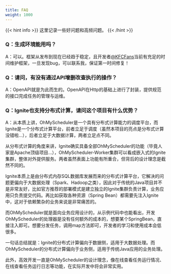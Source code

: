 ```yaml
---
title: FAQ
weight: 1000
---
```


{{< hint info >}}
这里记录一些好问题和高频问题。
{{< /hint >}}

### Q：生成环境能用吗？

A：可以。框架从发布到现在已经趋于稳定，且开发者[@KFCFans](https://github.com/KFCFans)当前有充足的时间维护框架，一旦发现bug，可以联系我，保证第一时间修复！

### Q：请问，有没有通过API增删改查执行的操作？

A：OpenAPI就是为此而生的。OpenAPI在Http的基础上进行了封装，提供规范的接口完成任务的管理与运维。

### Q：Ignite也支持分布式计算，请问这个项目有什么优势？

A：从本质上讲，OhMyScheduler是一个具有分布式计算能力的调度平台，而Ignite是一个分布式计算平台，前者立足于调度（虽然本项目的亮点是分布式计算没错啦…），后者立足于大数据计算，两者立足点不同。

从分布式计算的角度来讲，Ignite确实具备全部OhMyScheduler的功能（毕竟人家是Apache顶级项目...），OhMyScheduler-Worker集群可以看成嵌入式的Ignite集群，整体对外提供服务。两者虽然表面上功能有所重合，但背后的设计理念是截然不同的。

Ignite本质上是由分布式内存SQL数据库发展而来的分布式计算平台，它解决的问题更偏向于大数据处理（Spark、Hadoop之类），因此对于传统的Java项目并不是非常友好，比如官方推荐的部署模式是建立独立的Ignite集群负责计算，业务应用只负责提交代码。再比如获取各种资源（Spring Bean）都需要先注入Ignite中，这对于依赖繁杂的业务来说是非常痛苦的。

而OhMyScheduler就是面向业务应用设计的，从示例代码中也能看出，开发OhMyScheduler的处理器是没有任何额外的成本的，想要某个SpringBean，直接注入即可。想要分发任务，调用map方法即可，开发者的学习和使用成本会低很多。

一句话总结就是：Ignite的分布式计算偏向于数据侧，适用于大数据处理。而OhMyScheduler的分布式计算偏向于业务侧，适用于传统Java应用的业务处理。

此外，高效开发一直是OhMyScheduler的设计理念，像在线查看任务运行情况、在线查看任务运行日志等功能，在实际开发中将会非常实用。


